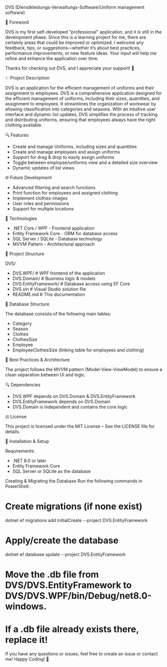 DVS (Dienstkleidungs-Verwaltungs-Software/Uniform management software)


📢 Foreword

DVS is my first self-developed "professional" application, and it is still in the development phase.
Since this is a learning project for me, there are certainly areas that could be improved or optimized.
I welcome any feedback, tips, or suggestions—whether it’s about best practices, performance improvements,
or new feature ideas. Your input will help me refine and enhance the application over time.

Thanks for checking out DVS, and I appreciate your support! 🚀


✨ Project Description

DVS is an application for the efficient management of uniforms and their assignment to employees.
DVS is a comprehensive application designed for the efficient management of uniforms,
including their sizes, quantities, and assignment to employees. It streamlines the organization
of workwear by allowing classification into categories and seasons.
With an intuitive user interface and dynamic list updates, DVS simplifies the process of tracking
and distributing uniforms, ensuring that employees always have the right clothing available.


🔍 Features

 - Create and manage Uniforms, including sizes and quantities
 - Create and manage employees and assign uniforms
 - Support for drag & drop to easily assign uniforms
 - Toggle between employee/uniforms view and a detailed size overview
 - Dynamic updates of list views


🌐 Future Development

 - Advanced filtering and search functions
 - Print function for employees and assigned clothing
 - Implement clothes-images
 - User roles and permissions
 - Support for multiple locations


🔧 Technologies

 - .NET Core / WPF - Frontend application
 - Entity Framework Core - ORM for database access
 - SQL Server / SQLite - Database technology
 - MVVM Pattern - Architectural approach


📂 Project Structure

DVS/
 - DVS.WPF/              # WPF frontend of the application
 - DVS.Domain/           # Business logic & models
 - DVS.EntityFramework/  # Database access using EF Core
 - DVS.sln               # Visual Studio solution file
 - README.md             # This documentation


📁 Database Structure

The database consists of the following main tables:
 - Category
 - Season
 - Clothes
 - ClothesSize
 - Employee
 - EmployeeClothesSize (linking table for employees and clothing)


🔮 Best Practices & Architecture

The project follows the MVVM pattern (Model-View-ViewModel) to ensure a clean separation between UI and logic.


🔍 Dependencies

 - DVS.WPF depends on DVS.Domain & DVS.EntityFramework
 - DVS.EntityFramework depends on DVS.Domain
 - DVS.Domain is independent and contains the core logic


⚖ License

This project is licensed under the MIT License – See the LICENSE file for details.


🔼 Installation & Setup

Requirements:
 - .NET 8.0 or later
 - Entity Framework Core
 -  SQL Server or SQLite as the database

Creating & Migrating the Database
Run the following commands in PowerShell:

# Create migrations (if none exist)
dotnet ef migrations add InitialCreate --project DVS.EntityFramework

# Apply/create the database
dotnet ef database update --project DVS.EntityFramework

# Move the .db file from DVS/DVS.EntityFramework to DVS/DVS.WPF/bin/Debug/net8.0-windows. 
# If a .db file already exists there, replace it!


If you have any questions or issues, feel free to create an issue or contact me!
Happy Coding! 🚀
